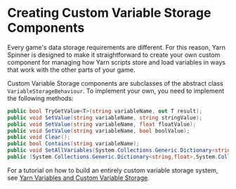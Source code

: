 # Creating Custom Variable Storage Components

Every game's data storage requirements are different. For this reason, Yarn Spinner is designed to make it straightforward to create your own custom component for managing how Yarn scripts store and load variables in ways that work with the other parts of your game. 

Custom Variable Storage components are subclasses of the abstract class `VariableStorageBehaviour`. To implement your own, you need to implement the following methods:

```csharp
public bool TryGetValue<T>(string variableName, out T result);
public void SetValue(string variableName, string stringValue);
public void SetValue(string variableName, float floatValue);
public void SetValue(string variableName, bool boolValue);
public void Clear();
public bool Contains(string variableName);
public void SetAllVariables(System.Collections.Generic.Dictionary<string,float> floats, System.Collections.Generic.Dictionary<string,string> strings, System.Collections.Generic.Dictionary<string,bool> bools, bool clear = true);
public (System.Collections.Generic.Dictionary<string,float>,System.Collections.Generic.Dictionary<string,string>,System.Collections.Generic.Dictionary<string,bool>) GetAllVariables();

```

For a tutorial on how to build an entirely custom variable storage system, see
[Yarn Variables and Custom Variable Storage](../guides/yarn-variables-and-variable-storage-godot.md).